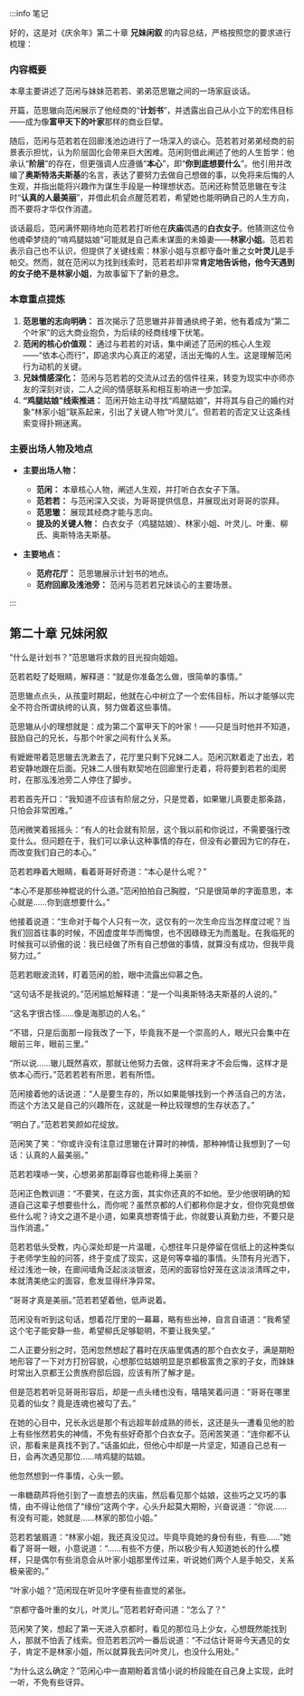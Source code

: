 :::info 笔记

好的，这是对《庆余年》第二十章 **兄妹闲叙** 的内容总结，严格按照您的要求进行梳理：

### **内容概要**

本章主要讲述了范闲与妹妹范若若、弟弟范思辙之间的一场家庭谈话。

开篇，范思辙向范闲展示了他经商的“**计划书**”，并透露出自己从小立下的宏伟目标——成为像**富甲天下的叶家**那样的商业巨擘。

随后，范闲与范若若在回廊浅池边进行了一场深入的谈心。范若若对弟弟经商的前景表示担忧，认为阶层固化会带来巨大困难。范闲则借此阐述了他的人生哲学：他承认“**阶层**”的存在，但更强调人应遵循“**本心**”，即“**你到底想要什么**”。他引用并改编了**奥斯特洛夫斯基**的名言，表达了要努力去做自己想做的事，以免将来后悔的人生观，并指出能将兴趣作为谋生手段是一种理想状态。范闲还称赞范思辙在专注时“**认真的人最美丽**”，并借此机会点醒范若若，希望她也能明确自己的人生方向，而不要将才华仅作消遣。

谈话最后，范闲满怀期待地向范若若打听他在**庆庙**偶遇的**白衣女子**。他猜测这位令他魂牵梦绕的“啃鸡腿姑娘”可能就是自己素未谋面的未婚妻——**林家小姐**。范若若表示自己也不认识，但提供了关键线索：林家小姐与京都守备叶重之女**叶灵儿**是手帕交。然而，就在范闲以为找到线索时，范若若却非常**肯定地告诉他，他今天遇到的女子绝不是林家小姐**，为故事留下了新的悬念。

### **本章重点提炼**

1.  **范思辙的志向明确：** 首次揭示了范思辙并非普通纨绔子弟，他有着成为“第二个叶家”的远大商业抱负，为后续的经商线埋下伏笔。
2.  **范闲的核心价值观：** 通过与若若的对话，集中阐述了范闲的核心人生观——“依本心而行”，即追求内心真正的渴望，活出无悔的人生。这是理解范闲行为动机的关键。
3.  **兄妹情感深化：** 范闲与范若若的交流从过去的信件往来，转变为现实中亦师亦友的深刻对谈，二人之间的情感联系和相互影响进一步加深。
4.  **“鸡腿姑娘”线索推进：** 范闲开始主动寻找“鸡腿姑娘”，并将其与自己的婚约对象“林家小姐”联系起来，引出了关键人物“叶灵儿”。但若若的否定又让这条线索变得扑朔迷离。

### **主要出场人物及地点**

*   **主要出场人物：**
    *   **范闲：** 本章核心人物，阐述人生观，并打听白衣女子下落。
    *   **范若若：** 与范闲深入交谈，为哥哥提供信息，并展现出对哥哥的崇拜。
    *   **范思辙：** 展现其经商才能与志向。
    *   **提及的关键人物：** 白衣女子（鸡腿姑娘）、林家小姐、叶灵儿、叶重、柳氏、奥斯特洛夫斯基。

*   **主要地点：**
    *   **范府花厅：** 范思辙展示计划书的地点。
    *   **范府回廊及浅池旁：** 范闲与范若若兄妹谈心的主要场景。

:::

## 第二十章 **兄妹闲叙**

“什么是计划书？”范思辙将求救的目光投向姐姐。

范若若眨了眨眼睛，解释道：“就是你准备怎么做，很简单的事情。”

范思辙点点头，从孩童时期起，他就在心中树立了一个宏伟目标，所以才能够以完全不符合所谓纨绔的认真，努力做着这些事情。

范思辙从小的理想就是：成为第二个富甲天下的叶家！——只是当时他并不知道，鼓励自己的兄长，与那个叶家之间有什么关系。

有嬷嬷带着范思辙去洗漱去了，花厅里只剩下兄妹二人。范闲沉默着走了出去，若若安静地跟在后面。兄妹二人很有默契地在回廊里行走着，将将要到若若的闺房时，在那泓浅池旁二人停住了脚步。

若若首先开口：“我知道不应该有阶层之分，只是觉着，如果辙儿真要走那条路，只怕会非常困难。”

范闲微笑着摇摇头：“有人的社会就有阶层，这个我以前和你说过，不需要强行改变什么。但问题在于，我们可以承认这种事情的存在，但没有必要因为它的存在，而改变我们自己的本心。”

范若若睁着大眼睛，看着哥哥好奇道：“本心是什么呢？”

“本心不是那些神棍说的什么道。”范闲拍拍自己胸膛，“只是很简单的字面意思，本心就是……你到底想要什么。”

他接着说道：“生命对于每个人只有一次，这仅有的一次生命应当怎样度过呢？当我们回首往事的时候，不因虚度年华而悔恨，也不因碌碌无为而羞耻。在我临死的时候我可以骄傲的说：我已经做了所有自己想做的事情，就算没有成功，但我毕竟努力过。”

范若若眼波流转，盯着范闲的脸，眼中流露出仰慕之色。

“这句话不是我说的。”范闲尴尬解释道：“是一个叫奥斯特洛夫斯基的人说的。”

“这名字很古怪……像是海那边的人名。”

“不错，只是后面那一段我改了一下，毕竟我不是一个崇高的人，眼光只会集中在眼前三年，眼前三里。”

“所以说……辙儿既然喜欢，那就让他努力去做，这样将来才不会后悔，这样才是依本心而行。”范若若若有所思，若有所悟。

范闲接着他的话说道：“人是要生存的，所以如果能够找到一个养活自己的方法，而这个方法又是自己的兴趣所在，这就是一种比较理想的生存状态了。”

“明白了。”范若若笑颜如花绽放。

范闲笑了笑：“你或许没有注意过思辙在计算时的神情，那种神情让我想到了一句话：认真的人最美丽。”

范若若噗哧一笑，心想弟弟那副尊容也能称得上美丽？

范闲正色教训道：“不要笑，在这方面，其实你还真的不如他。至少他很明确的知道自己这辈子想要些什么，而你呢？虽然京都的人们都称你是才女，但你究竟想做些什么呢？诗文之道不是小道，如果真想寄情于此，你就要认真勤力些，不要只是当作消遣。”

范若若低头受教，内心深处却是一片温暖，心想往年只是停留在信纸上的这种类似于老师学生般的问答，终于变成了现实，这是何等幸福的事情。头顶有月光洒下，经过浅池一映，在廊间墙角泛起淡淡银波，范闲的面容恰好笼在这淡淡清晖之中，本就清美绝尘的面容，愈发显得纤净异常。

“哥哥才真是美丽。”范若若望着他，低声说着。

范闲没有听到这句话，想着花厅里的一幕幕，略有些出神，自言自语道：“我希望这个宅子能安静一些，希望柳氏足够聪明，不要让我失望。”

二人正要分别之时，范闲忽然想起了暮时在庆庙里偶遇的那个白衣女子，满是期盼地形容了一下对方打扮容貌，心想那位姑娘明显是京都极富贵之家的子女，而妹妹时常出入京都王公贵族府邸后园，应该有所了解才是。

但是范若若听见哥哥形容后，却是一点头绪也没有，嘻嘻笑着问道：“哥哥在哪里见着的仙女？竟是连魂也被勾了去。”

在她的心目中，兄长永远是那个有远超年龄成熟的师长，这还是头一遭看见他的脸上有些怅然若失的神情，不免有些好奇那个白衣女子。范闲苦笑道：“连你都不认识，那看来是真找不到了。”话虽如此，但他心中却是一片坚定，知道自己总有一日，会再次遇见那位……啃鸡腿的姑娘。

他忽然想到一件事情，心头一颤。

一串糖葫芦将他引到了一直想去的庆庙，然后看见那个姑娘，这些巧之又巧的事情，由不得让他信了“缘份”这两个字，心头升起莫大期盼，兴奋说道：“你说……有没有可能，她就是……林家的那位小姐。”

范若若皱眉道：“林家小姐，我还真没见过。毕竟毕竟她的身份有些，有些……”她看了哥哥一眼，小意说道：“……有些不方便，所以极少有人知道她长的什么模样，只是偶尔有些消息会从叶家小姐那里传过来，听说她们两个人是手帕交，关系极亲密的。”

“叶家小姐？”范闲现在听见叶字便有些直觉的紧张。

“京都守备叶重的女儿，叶灵儿。”范若若好奇问道：“怎么了？”

范闲笑了笑，想起了第一天进入京都时，看见的那位马上少女，心想既然能找到人，那就不怕丢了线索。但范若若沉吟一番后说道：“不过估计哥哥今天遇见的女子，肯定不是林家小姐，所以就算我去问叶灵儿，也没什么用处。”

“为什么这么确定？”范闲心中一直期盼着言情小说的桥段能在自己身上实现，此时一听，不免有些讶异。

